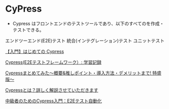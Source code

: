 # CyPress
- Cypress はフロントエンドのテストツールであり、以下のすべてのを作成・テストできる。

エンドツーエンド(E2E)テスト
統合(インテグレーション)テスト
ユニットテスト


[【入門】はじめての Cypress](https://qiita.com/eyuta/items/a2454719c2d82c8bacd5)

[Cypress(E2Eテストフレームワーク）: 学習記録](https://bonomodel.hatenablog.com/entry/2023/06/19/192047)

[Cypressまとめてみた～概要&推しポイント・導入方法・デメリットまで! 特盛版～](https://blog.ecbeing.tech/entry/2021/04/08/114500)

[Cypressとは？詳しく解説させていただきます](https://it-kyujin.jp/article/detail/2389/)

[中級者のためのCypress入門：E2Eテスト自動化](https://zenn.dev/acn_jp_sdet/articles/957eb8542b76c8)
